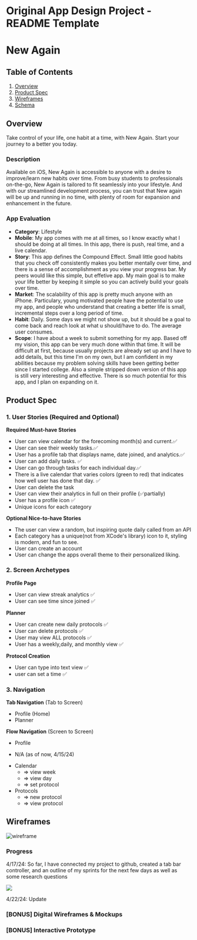 Original App Design Project - README Template
===

# New Again

## Table of Contents

1. [Overview](#Overview)
2. [Product Spec](#Product-Spec)
3. [Wireframes](#Wireframes)
4. [Schema](#Schema)

## Overview
Take control of your life, one habit at a time, with New Again. Start your journey to a better you today.

### Description

Available on iOS, New Again is accessible to anyone with a desire to improve/learn new habits over time. From busy students to professionals on-the-go, New Again is tailored to fit seamlessly into your lifestyle. And with our streamlined development process, you can trust that New again will be up and running in no time, with plenty of room for expansion and enhancement in the future.

### App Evaluation

- **Category**: Lifestyle
- **Mobile**: My app comes with me at all times, so I know exactly what I should be doing at all times. In this app, there is push, real time, and a live calendar. 
- **Story**: This app defines the Compound Effect. Small little good habits that you check off consistently makes you better mentally over time, and there is a sense of accomplishment as you view your progress bar. My peers would like this simple, but effetive app. My main goal is to make your life better by keeping it simple so you can actively build your goals over time.
- **Market**: The scalability of this app is pretty much anyone with an iPhone. Particulary, young motivated people have the potential to use my app, and people who understand that creating a better life is small, incremental steps over a long period of time.
- **Habit**: Daily. Some days we might not show up, but it should be a goal to come back and reach look at what u should/have to do. The average user consumes.
- **Scope**: I have about a week to submit something for my app. Based off my vision, this app can be very much done within that time. It will be difficult at first, because usually projects are already set up and I have to add details, but this time I'm on my own, but I am confident in my abilities because my problem solving skills have been getting better since I started college. Also a simple stripped down version of this app is still very interesting and effective. There is so much potential for this app, and I plan on expanding on it.

## Product Spec

### 1. User Stories (Required and Optional)

**Required Must-have Stories**

* User can view calendar for the forecoming month(s) and current.✅
* User can see their weekly tasks.✅
* User has a profile tab that displays name, date joined, and analytics.✅
* User can add daily tasks. ✅
* User can go through tasks for each individual day.✅
* There is a live calendar that varies colors (green to red) that indicates how well user has done that day. ✅
* User can delete the task
* User can view their analytics in full on their profile (✅partially)
* User has a profile icon ✅
* Unique icons for each category 

**Optional Nice-to-have Stories**

* The user can view a random, but inspiring quote daily called from an API 
* Each category has a unique(not from XCode's library) icon to it, styling is modern, and fun to see. 
* User can create an account
* User can change the apps overall theme to their personalized liking. 

### 2. Screen Archetypes

 **Profile Page**
* User can view streak analytics ✅
* User can see time since joined ✅

**Planner**
* User can create new daily protocols ✅
* User can delete protocols ✅
* User may view ALL protocols ✅
* User has a weekly,daily, and monthly view ✅



**Protocol Creation**
* User can type into text view ✅
* user can set a time ✅

### 3. Navigation

**Tab Navigation** (Tab to Screen)

* Profile (Home)
* Planner

**Flow Navigation** (Screen to Screen)

- Profile
* N/A (as of now, 4/15/24)
 - Calendar
    - => view week
    - => view day
    - => set protocol
- Protocols
    - => new protocol
    - => view protocol

## Wireframes


![wireframe](https://i.imgur.com/UhAFLzJ.png)



### Progress
4/17/24: So far, I have connected my project to github, created a tab bar controller, and an outline of my sprints for the next few days as well as some research questions

<div>
    </a>
    <a href="https://www.loom.com/share/c669be0f2c3c4094ae870300a3cd5e67">
      <img style="max-width:300px;" src="https://cdn.loom.com/sessions/thumbnails/c669be0f2c3c4094ae870300a3cd5e67-with-play.gif">
    </a>
  </div>



  4/22/24: Update

  
### [BONUS] Digital Wireframes & Mockups

### [BONUS] Interactive Prototype


